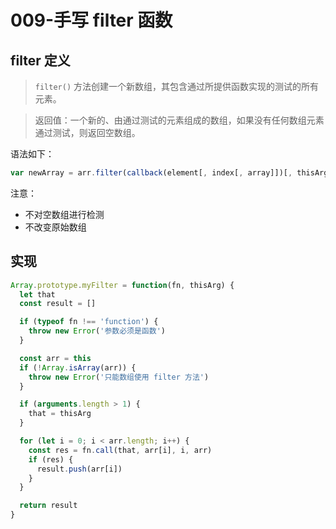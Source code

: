 # 009-手写 filter 函数

## filter 定义

> `filter()` 方法创建一个新数组，其包含通过所提供函数实现的测试的所有元素。

> 返回值：一个新的、由通过测试的元素组成的数组，如果没有任何数组元素通过测试，则返回空数组。

语法如下：
```js
var newArray = arr.filter(callback(element[, index[, array]])[, thisArg])
```

注意：
+ 不对空数组进行检测
+ 不改变原始数组

## 实现
```js
Array.prototype.myFilter = function(fn, thisArg) {
  let that
  const result = []

  if (typeof fn !== 'function') {
    throw new Error('参数必须是函数')
  }

  const arr = this
  if (!Array.isArray(arr)) {
    throw new Error('只能数组使用 filter 方法')
  }

  if (arguments.length > 1) {
    that = thisArg
  }

  for (let i = 0; i < arr.length; i++) {
    const res = fn.call(that, arr[i], i, arr)
    if (res) {
      result.push(arr[i])
    }
  }

  return result
}
```